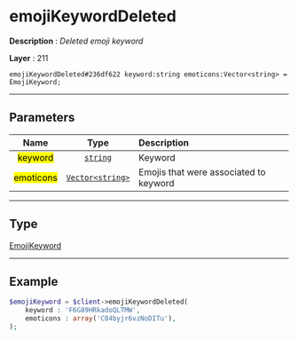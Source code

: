 # emojiKeywordDeleted

**Description** : *Deleted emoji keyword*

**Layer** : 211

```tl
emojiKeywordDeleted#236df622 keyword:string emoticons:Vector<string> = EmojiKeyword;
```

---

## Parameters

| Name | Type | Description |
| :---: | :---: | :--- |
| <mark>keyword</mark> | [`string`](type/string) | Keyword |
| <mark>emoticons</mark> | [`Vector<string>`](type/string) | Emojis that were associated to keyword |

---

## Type

[EmojiKeyword](type/EmojiKeyword)

---

## Example

```php
$emojiKeyword = $client->emojiKeywordDeleted(
	keyword : 'F6G89HRkadoQLTMW',
	emoticons : array('C84byjr6vzNoDITu'),
);
```
